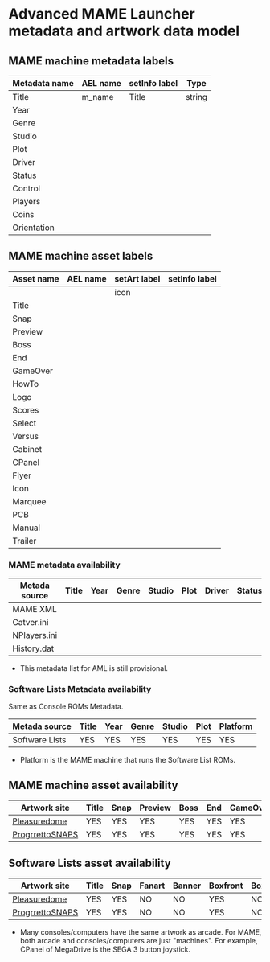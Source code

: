 # Advanced MAME Launcher metadata and artwork data model #

## MAME machine metadata labels ##

 Metadata name | AEL name | setInfo label | Type                 |
---------------|----------|---------------|----------------------|
 Title         | m_name   | Title         | string               |
 Year          |
 Genre         |
 Studio        |
 Plot          |
 Driver        |
 Status        |
 Control       |
 Players       |
 Coins         |
 Orientation   |

 
## MAME machine asset labels ##

 Asset name | AEL name  | setArt label | setInfo label |
------------|-----------|--------------|---------------|
            |           | icon         |               |
 Title      |
 Snap       |
 Preview    |
 Boss       |
 End        |
 GameOver   |
 HowTo      |
 Logo       |
 Scores     |
 Select     |
 Versus     |
 Cabinet    |
 CPanel     |
 Flyer      |
 Icon       |
 Marquee    |
 PCB        |
 Manual     |
 Trailer    |


### MAME metadata availability ###

 Metada source | Title | Year | Genre | Studio | Plot | Driver | Status | Control | Players | Coins | Orientation | 
---------------|-------|------|-------|--------|------|--------|--------|---------|---------|-------|-------------|
 MAME XML      |
 Catver.ini    |
 NPlayers.ini  |
 History.dat   |

 * This metadata list for AML is still provisional.


### Software Lists Metadata availability ###

Same as Console ROMs Metadata.

 Metada source | Title | Year | Genre | Studio | Plot | Platform |
---------------|-------|------|-------|--------|------|----------|
Software Lists |  YES  |  YES | YES   |  YES   | YES  |   YES    |

 * Platform is the MAME machine that runs the Software List ROMs.


## MAME machine asset availability ##

 Artwork site     | Title | Snap  | Preview | Boss | End | GameOver | HowTo | Logo | Scores | Select | Versus | Cabinet | CPanel | Flyer  | Icon | Marquee | PCB | Manual | Trailer |
------------------|-------|-------|---------|------|-----|----------|-------|------|--------|--------|--------|---------|--------|--------|------|---------|-----|--------|---------|
[Pleasuredome]    |  YES  | YES   | YES     | YES  | YES |    YES   |  YES  | YES  |  YES   |  YES   |  YES   |  YES    |  YES   |  YES   | YES  |   YES   | YES |  YES   |  YES    |
[ProgrrettoSNAPS] |  YES  | YES   | YES     | YES  | YES |    YES   |  YES  | YES  |  YES   |  YES   |  YES   |  YES    |  YES   |  YES   | YES  |   YES   | YES |  YES   |  YES    |
 

## Software Lists asset availability ##

 Artwork site     |  Title | Snap | Fanart | Banner | Boxfront | Boxback  | Manual | Trailer | 
------------------|--------|------|--------|--------|----------|----------|--------|---------|
[Pleasuredome]    |  YES   | YES  | NO     | NO     |   YES    |   NO     |  YES   | YES     |
[ProgrrettoSNAPS] |  YES   | YES  | NO     | NO     |   YES    |   NO     |  YES   | YES     |

 * Many consoles/computers have the same artwork as arcade. For MAME, both arcade and consoles/computers are
   just "machines". For example, CPanel of MegaDrive is the SEGA 3 button joystick.

[Pleasuredome]: http://www.pleasuredome.org.uk/
[ProgrrettoSNAPS]: http://www.progettosnaps.net
